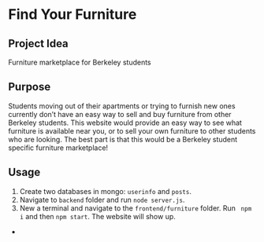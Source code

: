 # Find Your Furniture

## Project Idea
Furniture marketplace for Berkeley students

## Purpose
Students moving out of their apartments or trying to furnish new ones currently don’t have an easy way to sell and buy furniture from other Berkeley students. This website would provide an easy way to see what furniture is available near you, or to sell your own furniture to other students who are looking. The best part is that this would be a Berkeley student specific furniture marketplace!

## Usage
1. Create two databases in mongo: ```userinfo``` and ```posts```.
2. Navigate to ```backend``` folder and run ```node server.js```.
3. New a terminal and navigate to the ```frontend/furniture``` folder. Run ``` npm i``` and then ```npm start```. The website will show up.
* 
